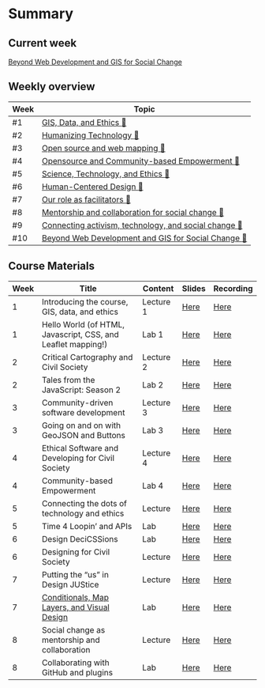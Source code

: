 # Summary

## Current week

[Beyond Web Development and GIS for Social Change](week10.md)

## Weekly overview

|Week|Topic|
|----|-----|
|#1|[GIS, Data, and Ethics :link:](week01.md)|
|#2|[Humanizing Technology :link:](week02.md)|
|#3|[Open source and web mapping :link:](week03.md)|
|#4|[Opensource and Community-based Empowerment :link:](week04.md)|
|#5|[Science, Technology, and Ethics :link:](week05.md)|
|#6|[Human-Centered Design :link:](week06.md)|
|#7|[Our role as facilitators :link:](week07.md)|
|#8|[Mentorship and collaboration for social change :link:](week08.md)|
|#9|[Connecting activism, technology, and social change :link:](week09.md)|
|#10|[Beyond Web Development and GIS for Social Change :link:](week10.md)|

## Course Materials

|Week | Title | Content | Slides | Recording |
|-----|-------|------|--------|-----------|
|1|Introducing the course, GIS, data, and ethics|Lecture 1|[Here](../materials/AA191_S_W1_Lecture_1.pdf)|[Here](https://ucla.zoom.us/rec/share/Myx7i_4O2k1C3Mewy5h35Cahechc6ttUfQz1h7BteKUVZeC3lMOptu3MwSj_60KH.QKCzesXcQr0cegd8)|
|1|Hello World (of HTML, Javascript, CSS, and Leaflet mapping!)|Lab 1|[Here](../materials/AA191_S_W1_Lab_1.pdf)|[Here](https://ucla.zoom.us/rec/share/nGTyjYqKHijI-Bgv1ivoQws7EywxVT7oIsM-I0_314NIilWQINxPllNLfzbwWQ.pr1d-9qGUDSsGRyt)|
|2|Critical Cartography and Civil Society|Lecture 2|[Here](../materials/AA191_S_W2_Lecture_2.pdf)|[Here](https://ucla.zoom.us/rec/share/gQe9JnDooB_NOvsa90g0868VhBlDxyUFH2cOhL5bxDtoYG1owVM5OE5AFL19Owia.a0s2JhxwI0Ev3P9M)|
|2|Tales from the JavaScript: Season 2|Lab 2|[Here](../materials/AA191_S_W2_Lab_2.pdf)|[Here](https://tinyurl.com/38my9eat)|
|3|Community-driven software development|Lecture 3|[Here](../materials/AA191_S_W3_Lecture_3.pdf)|[Here](https://ucla.zoom.us/rec/share/-PPUt33bv-Wjv0SaclBmL0Clf0Pf8hd3eXjb87wlGpbVDpGJum2HrX0Zs9zdfdyV.vGJR0QBODIr6wyIf)|
|3|Going on and on with GeoJSON and Buttons|Lab 3|[Here](../materials/AA191_S_W3_Lab_3.pdf)|[Here](https://ucla.zoom.us/rec/share/I6YwGNDhoQ3bQrJPMVMBkNwP_bOEHSrUl-r9l2uCmdmXiMV9J2OxxpSeYBtP0lfC.yW6VrIs4lr9Hz8Hw)|
|4|Ethical Software and Developing for Civil Society|Lecture 4|[Here](../materials/AA191_S_W4_Lecture_4.pdf)|[Here](https://ucla.zoom.us/rec/share/UDSvLi5tI4uhXG-vNAbCWxHlf3QyzMp9Om1Pe9Ph6QpAaKtomooKpmbWcBSzKnE4.m-R71g30D-UW9wVx)|
|4|Community-based Empowerment|Lab 4|[Here](../materials/AA191_S_W4_Lab_4.pdf)|[Here](https://ucla.zoom.us/rec/share/0qPIjuRV9Ap2Kvnyz17OdYWno_1iQBtvOz1OAgg85Aq3SjD11icFRd_jphA28jcn.742EqdnjAnJkvp5O)|
|5|Connecting the dots of technology and ethics|Lecture|[Here](../materials/AA191_S_W5_Lecture_5.pdf)|[Here](https://ucla.zoom.us/rec/share/z0dw7O212LaOZB2pAukEDsrLOE3_toOg067oi1olFxfQGXC-R-hk8LgYIA-XlpX5.68lSlBzkSJTBl2We)|
|5|Time 4 Loopin’ and APIs|Lab|[Here](../materials/AA191_S_W5_Lab_5.pdf)|[Here](https://ucla.zoom.us/rec/share/mop3x7PNsUEXih-YDZIq5gJJ6pChREE17967YFkMK0l2-StzwdiibdUCUaTmAavv.PEYLoEaW1PDp8PA9)|
|6|Design DeciCSSions|Lab|[Here](../materials/AA191_S_W6_Lab_6.pdf)|[Here](https://ucla.zoom.us/rec/share/YQ2y-8CigA6it2jZwJ0ne7SY0ZuYZPaXeXh66nCpHirMIAuCq-1ld-WiGPw_l7yd.wki8t5ghrUM2aHSk)|
|6|Designing for Civil Society|Lecture|[Here](../materials/AA191_S_W6_Lecture_6.pdf)|[Here](https://ucla.zoom.us/rec/share/nT4EU-GEBnNz5hkG4fgCH7616xnFzLRq4Z2C0QUzSDpyku-G59YJ01og_bkXblOc.FR7tk6vFkT6hJ-39)|
|7|Putting the “us” in Design JUStice|Lecture|[Here](../materials/AA191_S_W7_Lecture_7.pdf)|[Here](https://tinyurl.com/4x77ew26)|
|7|[Conditionals, Map Layers, and Visual Design](../labs/week7/index.md)|Lab|[Here](../materials/AA191_S_W7_Lab_7.pdf)|[Here](https://tinyurl.com/mr2rfcvj)|
|8|Social change as mentorship and collaboration|Lecture|[Here](../materials/AA191_S_W8_Lecture_8.pdf)|[Here](https://ucla.zoom.us/rec/share/6Pu-F3XRuqcHVMfMu4hlk5fuGr9z0Zlbk17iXcXh2niRsuvSygVNlMxFk7cBLbWy.Gm19ofPeXLC9ywE9)|
|8|Collaborating with GitHub and plugins|Lab|[Here](../materials/AA191_S_W8_Lab_8.pdf)|[Here](https://ucla.zoom.us/rec/share/bGYS8I5vMcMZc75eHZQjzCVNiHIaBa8Ek4eE55Y43bhMKdZVM_XK9RleBP9K4Mws.LhDqoP-NlCp4ksAS)|
